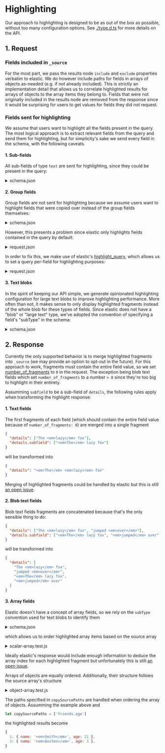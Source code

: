# Highlighting

Our approach to highlighting is designed to be as out of the box as possible, without too many configuration options. See [./type.d.ts](./type.d.ts) for more details on the API.

## 1. Request

### Fields included in `_source`

For the most part, we pass the results node `include` and `exclude` properties verbatim to elastic. We do however include paths for fields in arrays of objects as-needed (e.g. if not already included). This is strictly an implementation detail that allows us to correlate highlighted results for arrays of objects to the array items they belong to. Fields that were not originally included in the results node are removed from the response since it would be surprising for users to get values for fields they did not request.

### Fields sent for highlighting

We assume that users want to highlight all the fields present in the query. The most logical approach is to extract relevant fields from the query and send them for highlighting, but for simplicity's sake we send every field in the schema, with the following caveats.

#### 1. Sub-fields

All sub-fields of type `text` are sent for highlighting, since they could be present in the query:

<details>

<summary>schema.json</summary>

```jsonc
{
  "fields": {
    // `state` will be sent for highlighting.
    "state": {
      "elasticsearch": {
        "mapping": {
          "fields": {
            // `state.keyword` will not be sent for highlighting.
            "keyword": { "type": "keyword" },
            // `state.subfield` will be sent for highlighting.
            "subfield": { "type": "text" }
          }
        }
      }
    }
  }
}
```

</details>

#### 2. Group fields

Group fields are not sent for highlighting because we assume users want to highlight fields that were copied over instead of the group fields themselves:

<details>

<summary>schema.json</summary>

```jsonc
{
  "fields": {
    // `address` won't be sent for highlighting since it's a group field.
    "address": {
      "elasticsearch": {}
    },
    // `state` will be sent for highlighting.
    "state": {
      "elasticsearch": {
        "mapping": {
          "copy_to": ["address"]
        }
      }
    }
  }
}
```

</details>

However, this presents a problem since elastic only highlights fields contained in the query by default:

<details>

<summary>request.json</summary>

```jsonc
{
  "query": {
    "match": {
      "address": {
        "query": "memphis"
      }
    }
  },
  "highlight": {
    "fields": {
      "state": {} // Won't be highlighted.
    }
  }
}
```

</details>

In order to fix this, we make use of elastic's [highlight_query](https://www.elastic.co/guide/en/elasticsearch/reference/current/highlighting.html#highlighting-settings), which allows us to set a query per-field for highlighting purposes:

<details>

<summary>request.json</summary>

```jsonc
{
  "query": {
    "match": {
      "address": {
        "query": "memphis"
      }
    }
  },
  "highlight": {
    "fields": {
      "state": {
        "highlight_query": {
          "match": {
            // `address` is replaced by `state`
            "state": {
              "query": "memphis"
            }
          }
        }
      }
    }
  }
}
```

</details>

#### 3. Text blobs

In the spirit of keeping our API simple, we generate opinionated highlighting configuration for large text blobs to improve highlighting performance. More often than not, it makes sense to only display highlighted fragments instead of the whole blob for these types of fields. Since elastic does not have a "blob" or "large text" type, we've adopted the convention of specifying a field's "subType" in the schema:

<details>

<summary>schema.json</summary>

```jsonc
{
  "fields": {
    "donQuixoteText": {
      "subType": "blob"
    }
  }
}
```

</details>

## 2. Response

Currently the only supported behavior is to merge highlighted fragments into `_source` (we may provide an option to opt-out in the future). For this approach to work, fragments must contain the entire field value, so we set [number_of_fragments](https://www.elastic.co/guide/en/elasticsearch/reference/current/highlighting.html#highlighting-settings) to `0` in the request. The exception being blob text fields which set `number_of_fragments` to a number `> 0` since they're too big to highlight in their entirety.

Assumming `subfield` to be a sub-field of `details`, the following rules apply when transforming the highlight response:

#### 1. Text fields

The first fragments of each field (which should contain the entire field value because of `number_of_fragments: 0`) are merged into a single fragment

```json
{
  "details": ["The <em>lazy</em> fox"],
  "details.subfield": ["<em>The</em> lazy fox"]
}
```

will be transformed into

```json
{
  "details": "<em>The</em> <em>lazy</em> fox"
}
```

Merging of highlighted fragments could be handled by elastic but this is still [an open issue](https://github.com/elastic/elasticsearch/issues/5172).

#### 2. Blob text fields

Blob text fields fragments are concatenated because that's the only sensible thing to do:

```json
{
  "details": ["The <em>lazy</em> fox", "jumped <em>over</em>"],
  "details.subfield": ["<em>The</em> lazy fox", "<em>jumped</em> over"]
}
```

will be transformed into

```json
{
  "details": [
    "The <em>lazy</em> fox",
    "jumped <em>over</em>",
    "<em>The</em> lazy fox",
    "<em>jumped</em> over"
  ]
}
```

#### 3. Array fields

Elastic doesn't have a concept of array fields, so we rely on the `subType` convention used for text blobs to identify them

<details>

<summary>schema.json</summary>

```jsonc
{
  "fields": {
    "library.books": {
      "subType": "array"
    }
  }
}
```

</details>

which allows us to order highlighted array items based on the source array

<details>

<summary>scalar-array.test.js</summary>

```javascript
import assert from 'node:assert'

let hit = {
  _source: {
    names: ['John', 'Smith', 'Jane', 'Austen'],
  },
  highlight: {
    names: ['<em>Austen</em>', '<em>Smith</em>'],
  },
}

// `fn` is just for illustration purposes
let actual = fn(hit.highlight.names, hit._source.names)

let expected = {
  1: '<em>Smith</em>',
  3: '<em>Austen</em>',
}

assert.deepEqual(actual, expected)
```

</details>

Ideally elastic's response would include enough information to deduce the array index for each highlighted fragment but unfortunately this is still [an open issue](https://github.com/elastic/elasticsearch/issues/7416).

Arrays of objects are equally ordered. Additionally, their structure follows the source array's structure

<details>

<summary>object-array.test.js</summary>

```javascript
import assert from 'node:assert'

let hit = {
  _source: {
    friends: [
      { name: 'John', age: 34 },
      { name: 'Smith', age: 21 },
      { name: 'Jane', age: 83 },
      { name: 'Austen', age: 3 },
    ],
  },
  highlight: {
    'friends.name': ['<em>Austen</em>', '<em>Smith</em>'],
  },
}

// `fn` is just for illustration purposes
let actual = fn(hit.highlight['friends.name'], hit._source.friends)

let expected = {
  1: { name: '<em>Smith</em>' },
  3: { name: '<em>Austen</em>' },
}

assert.deepEqual(actual, expected)
```

</details>

The paths specified in `copySourcePaths` are handled when ordering the array of objects. Assumming the example above and

```javascript
let copySourcePaths = ['friends.age']
```

the highlighted results become

```javascript
{
  1: { name: '<em>Smith</em>', age: 21 },
  3: { name: '<em>Austen</em>', age: 3 },
}
```
